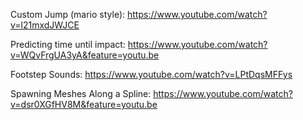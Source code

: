 Custom Jump (mario style): https://www.youtube.com/watch?v=l21mxdJWJCE

Predicting time until impact: https://www.youtube.com/watch?v=WQvFrgUA3yA&feature=youtu.be

Footstep Sounds: https://www.youtube.com/watch?v=LPtDqsMFFys

Spawning Meshes Along a Spline: https://www.youtube.com/watch?v=dsr0XGfHV8M&feature=youtu.be
